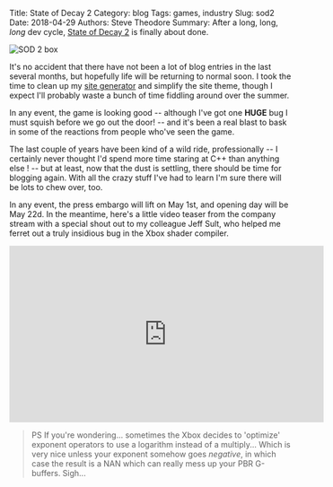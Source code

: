 Title: State of Decay 2
Category: blog
Tags: games, industry
Slug: sod2
Date: 2018-04-29
Authors: Steve Theodore
Summary: After a long, long, _long_ dev cycle, [State of Decay 2](https://www.stateofdecay.com/) is finally about done.

![SOD 2 box](https://news.xbox.com/en-us/wp-content/uploads/thumb_610D2555B6F4417F9CDEDA14369E8419.jpg)

It's no accident that there have not been a lot of blog entries in the last several months, but hopefully life will be returning to normal soon.  I took the time to clean up my [site generator](2016/new_blog) and simplify the site theme, though I expect I'll probably waste a bunch of time fiddling around over the summer.

In any event, the game is looking good -- although I've got one **HUGE** bug I must squish before we go out the door! -- and it's been a real blast to bask in some of the reactions from people who've seen the game.  

The last couple of years have been kind of a wild ride, professionally -- I certainly never thought I'd spend more time staring at C++ than anything else ! --  but at least, now that the dust is settling, there should be time for blogging again.  With all the crazy stuff I've had to learn I'm sure there will be lots to chew over, too.

In any event, the press embargo will lift on May 1st, and opening day will be May 22d.  In the meantime, here's a little video teaser from the company stream with a special shout out to my colleague Jeff Sult, who helped me ferret out a truly insidious bug in the Xbox shader compiler.

<iframe width="560" height="315" src="https://www.youtube.com/embed/fSFqoZ3YlUI" frameborder="0" allow="autoplay; encrypted-media" allowfullscreen></iframe>

> PS If you're wondering... sometimes the Xbox decides to 'optimize' exponent operators to use a logarithm instead of a multiply... Which is very nice unless your exponent somehow goes _negative_, in which case the result is a NAN which can really mess up your PBR G-buffers.  Sigh...

